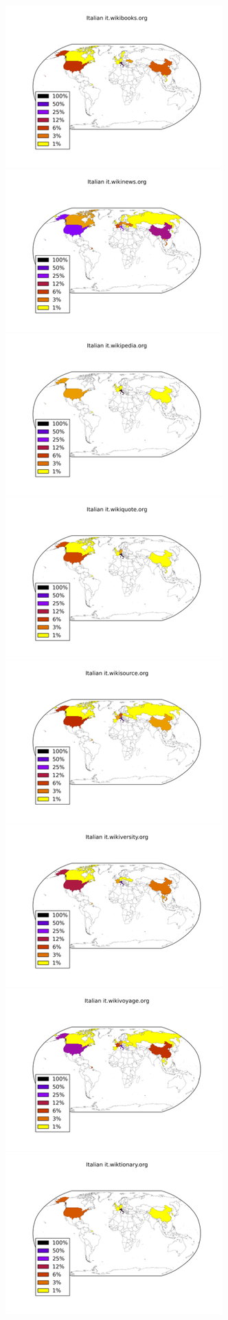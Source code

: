 ![](/images/Italian-it.wikibooks.org.png)
![](/images/Italian-it.wikinews.org.png)
![](/images/Italian-it.wikipedia.org.png)
![](/images/Italian-it.wikiquote.org.png)
![](/images/Italian-it.wikisource.org.png)
![](/images/Italian-it.wikiversity.org.png)
![](/images/Italian-it.wikivoyage.org.png)
![](/images/Italian-it.wiktionary.org.png)
